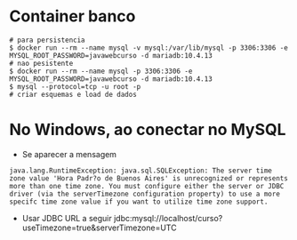 # Container banco

```
# para persistencia
$ docker run --rm --name mysql -v mysql:/var/lib/mysql -p 3306:3306 -e MYSQL_ROOT_PASSWORD=javawebcurso -d mariadb:10.4.13
# nao pesistente
$ docker run --rm --name mysql -p 3306:3306 -e MYSQL_ROOT_PASSWORD=javawebcurso -d mariadb:10.4.13
$ mysql --protocol=tcp -u root -p
# criar esquemas e load de dados
```

# No Windows, ao conectar no MySQL

- Se aparecer a mensagem

```
java.lang.RuntimeException: java.sql.SQLException: The server time zone value 'Hora Padr?o de Buenos Aires' is unrecognized or represents more than one time zone. You must configure either the server or JDBC driver (via the serverTimezone configuration property) to use a more specifc time zone value if you want to utilize time zone support.
```

- Usar JDBC URL a seguir
jdbc:mysql://localhost/curso?useTimezone=true&serverTimezone=UTC